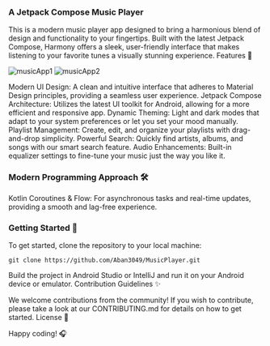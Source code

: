 ### A Jetpack Compose Music Player

This is a modern music player app designed to bring a harmonious blend of design and functionality to your fingertips. Built with the latest Jetpack Compose, Harmony offers a sleek, user-friendly interface that makes listening to your favorite tunes a visually stunning experience.
Features 🎵

![musicApp1](https://github.com/Aban3049/MusicPlayer/assets/157634467/27099caa-ce6e-446a-8e02-9989e66d8e88)   ![musicApp2](https://github.com/Aban3049/MusicPlayer/assets/157634467/de8e4486-6b3a-4dd9-aede-cf950576672c)



Modern UI Design: A clean and intuitive interface that adheres to Material Design principles, providing a seamless user experience.
Jetpack Compose Architecture: Utilizes the latest UI toolkit for Android, allowing for a more efficient and responsive app.
Dynamic Theming: Light and dark modes that adapt to your system preferences or let you set your mood manually.
Playlist Management: Create, edit, and organize your playlists with drag-and-drop simplicity.
Powerful Search: Quickly find artists, albums, and songs with our smart search feature.
Audio Enhancements: Built-in equalizer settings to fine-tune your music just the way you like it.



### Modern Programming Approach 🛠️

Kotlin Coroutines & Flow: For asynchronous tasks and real-time updates, providing a smooth and lag-free experience.
    
### Getting Started 🚀

To get started, clone the repository to your local machine:

    git clone https://github.com/Aban3049/MusicPlayer.git

Build the project in Android Studio or IntelliJ and run it on your Android device or emulator.
Contribution Guidelines ✨

We welcome contributions from the community! If you wish to contribute, please take a look at our CONTRIBUTING.md for details on how to get started.
License 📄

Happy coding! 🎧
